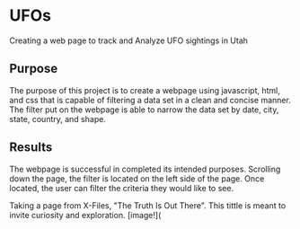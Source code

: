 # UFOs
Creating a web page to track and Analyze UFO sightings in Utah

## Purpose
The purpose of this project is to create a webpage using javascript, html, and css that is capable of filtering a data set in a clean and concise manner. The filter put on the webpage is able to narrow the data set by date, city, state, country, and shape.

## Results
The webpage is successful in completed its intended purposes. Scrolling down the page, the filter is located on the left side of the page. Once located, the user can filter the criteria they would like to see.

Taking a page from X-Files, "The Truth Is Out There". This tittle is meant to invite curiosity and exploration. 
[image!](
